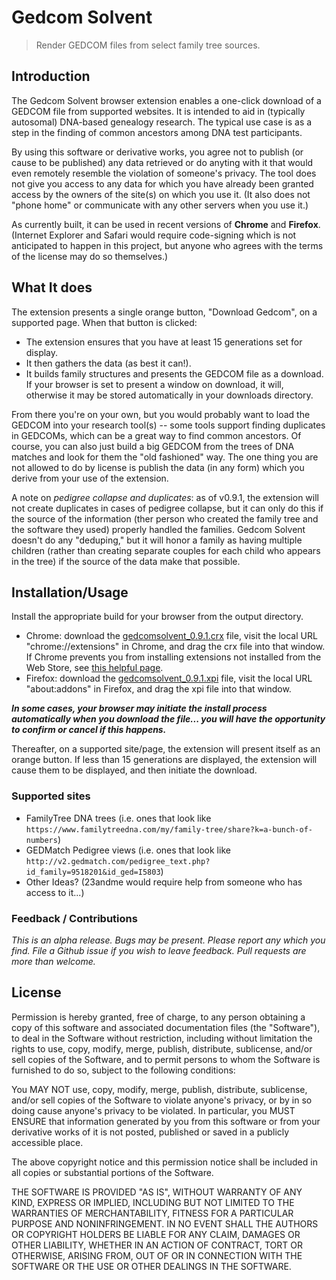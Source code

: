 # Gedcom Solvent

> Render GEDCOM files from select family tree sources.

## Introduction

The Gedcom Solvent browser extension enables a one-click download of a GEDCOM file from supported websites. It is intended to aid in (typically autosomal) DNA-based genealogy research. The typical use case is as a step in the finding of common ancestors among DNA test participants.

By using this software or derivative works, you agree not to publish (or cause to be published) any data retrieved or do anyting with it that would even remotely resemble the violation of someone's privacy. The tool does not give you access to any data for which you have already been granted access by the owners of the site(s) on which you use it. (It also does not "phone home" or communicate with any other servers when you use it.)

As currently built, it can be used in recent versions of **Chrome** and **Firefox**. (Internet Explorer and Safari would require code-signing which is not anticipated to happen in this project, but anyone who agrees with the terms of the license may do so themselves.)

## What It does

The extension presents a single orange button, "Download Gedcom", on a supported page. When that button is clicked:

* The extension ensures that you have at least 15 generations set for display.
* It then gathers the data (as best it can!).
* It builds family structures and presents the GEDCOM file as a download. If your browser is set to present a window on download, it will, otherwise it may be stored automatically in your downloads directory.

From there you're on your own, but you would probably want to load the GEDCOM into your research tool(s) -- some tools support finding duplicates in GEDCOMs, which can be a great way to find common ancestors. Of course, you can also just build a big GEDCOM from the trees of DNA matches and look for them the "old fashioned" way. The one thing you are not allowed to do by license is publish the data (in any form) which you derive from your use of the extension.

A note on *pedigree collapse and duplicates*: as of v0.9.1, the extension will not create duplicates in cases of pedigree collapse, but it can only do this if the source of the information (ther person who created the family tree and the software they used) properly handled the families. Gedcom Solvent doesn't do any "deduping," but it will honor a family as having multiple children (rather than creating separate couples for each child who appears in the tree) if the source of the data make that possible.

## Installation/Usage

Install the appropriate build for your browser from the output directory.

* Chrome: download the [gedcomsolvent_0.9.1.crx](https://github.com/gtorkelson/gedcom-solvent/releases/download/v0.9.1/gedcomsolvent_0.9.1.crx) file, visit the local URL "chrome://extensions" in Chrome, and drag the crx file into that window. If Chrome prevents you from installing extensions not installed from the Web Store, see [this helpful page](http://lifehacker.com/install-chrome-extensions-from-outside-the-store-with-d-1596918011).
* Firefox: download the [gedcomsolvent_0.9.1.xpi](https://github.com/gtorkelson/gedcom-solvent/releases/download/v0.9.1/gedcomsolvent_0.9.1.xpi) file, visit the local URL "about:addons" in Firefox, and drag the xpi file into that window.

**_In some cases, your browser may initiate the install process automatically when you download the file... you will have the opportunity to confirm or cancel if this happens._**

Thereafter, on a supported site/page, the extension will present itself as an orange button. If less than 15 generations are displayed, the extension will cause them to be displayed, and then initiate the download.

### Supported sites

* FamilyTree DNA trees (i.e. ones that look like `https://www.familytreedna.com/my/family-tree/share?k=a-bunch-of-numbers`)
* GEDMatch Pedigree views (i.e. ones that look like `http://v2.gedmatch.com/pedigree_text.php?id_family=9518201&id_ged=I5803`)
* Other Ideas? (23andme would require help from someone who has access to it...)

### Feedback / Contributions

*This is an alpha release. Bugs may be present. Please report any which you find. File a Github issue if you wish to leave feedback. Pull requests are more than welcome.*

## License

Permission is hereby granted, free of charge, to any person obtaining a copy
of this software and associated documentation files (the "Software"), to deal
in the Software without restriction, including without limitation the rights
to use, copy, modify, merge, publish, distribute, sublicense, and/or sell
copies of the Software, and to permit persons to whom the Software is
furnished to do so, subject to the following conditions:

You MAY NOT use, copy, modify, merge, publish, distribute, sublicense, and/or
sell copies of the Software to violate anyone's privacy, or by  in so doing
cause anyone's privacy to be violated. In particular, you MUST ENSURE that
information generated by you from this software or from your derivative works of
it is not posted, published or saved in a publicly accessible place.

The above copyright notice and this permission notice shall be included in
all copies or substantial portions of the Software.

THE SOFTWARE IS PROVIDED "AS IS", WITHOUT WARRANTY OF ANY KIND, EXPRESS OR
IMPLIED, INCLUDING BUT NOT LIMITED TO THE WARRANTIES OF MERCHANTABILITY,
FITNESS FOR A PARTICULAR PURPOSE AND NONINFRINGEMENT. IN NO EVENT SHALL THE
AUTHORS OR COPYRIGHT HOLDERS BE LIABLE FOR ANY CLAIM, DAMAGES OR OTHER
LIABILITY, WHETHER IN AN ACTION OF CONTRACT, TORT OR OTHERWISE, ARISING FROM,
OUT OF OR IN CONNECTION WITH THE SOFTWARE OR THE USE OR OTHER DEALINGS IN
THE SOFTWARE.

